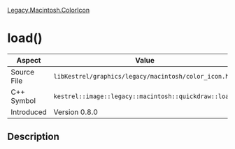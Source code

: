 [Legacy.Macintosh.ColorIcon](index)
# load()
| Aspect | Value |
| --- | --- |
| Source File | `libKestrel/graphics/legacy/macintosh/color_icon.hpp` |
| C++ Symbol | `kestrel::image::legacy::macintosh::quickdraw::load` |
| Introduced | Version 0.8.0 |
## Description

